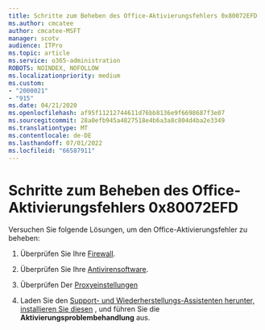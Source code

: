 ```yaml
---
title: Schritte zum Beheben des Office-Aktivierungsfehlers 0x80072EFD
ms.author: cmcatee
author: cmcatee-MSFT
manager: scotv
audience: ITPro
ms.topic: article
ms.service: o365-administration
ROBOTS: NOINDEX, NOFOLLOW
ms.localizationpriority: medium
ms.custom:
- "2000021"
- "915"
ms.date: 04/21/2020
ms.openlocfilehash: af95f11212744611d76bb8136e9f6698687f3e07
ms.sourcegitcommit: 28a0efb945a4827518e4b6a3a8c804d4ba2e3349
ms.translationtype: MT
ms.contentlocale: de-DE
ms.lasthandoff: 07/01/2022
ms.locfileid: "66587911"
---
```

# <a name="steps-to-resolve-office-activation-error-0x80072efd"></a>Schritte zum Beheben des Office-Aktivierungsfehlers 0x80072EFD

Versuchen Sie folgende Lösungen, um den Office-Aktivierungsfehler zu beheben:
  
1. Überprüfen Sie Ihre [Firewall](https://support.microsoft.com/office/unlicensed-product-and-activation-errors-in-office-0d23d3c0-c19c-4b2f-9845-5344fedc4380?ui=en-us&rs=en-us&ad=us#BKMK_CheckFirewall).

2. Überprüfen Sie Ihre [Antivirensoftware](https://support.microsoft.com/topic/0d23d3c0-c19c-4b2f-9845-5344fedc4380?ui=en-us&rs=en-us&ad=us#BKMK_CheckAV).

3. Überprüfen Der [Proxyeinstellungen](https://support.microsoft.com/office/unlicensed-product-and-activation-errors-in-office-0d23d3c0-c19c-4b2f-9845-5344fedc4380?ui=en-us&rs=en-us&ad=us#BKMK_CheckProxy)

4. Laden Sie den [Support- und Wiederherstellungs-Assistenten herunter, installieren Sie diesen](https://aka.ms/SARA-OfficeActivation-Alchemy) , und führen Sie die **Aktivierungsproblembehandlung** aus.
